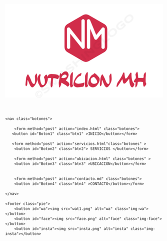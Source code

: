 <!DOCTYPE html>
<html lang="es">
<head>
    <meta charset="UTF-8">
    <meta http-equiv="X-UA-Compatible" content="IE=edge">
    <meta name="viewport" content="width=device-width, initial-scale=1.0">
    <title>Nutricion MH</title>
    <link rel="stylesheet" href="estiol.css">
    <script src="https://cdn.jsdelivr.net/npm/@popperjs/core@2.11.7/dist/umd/popper.min.js" integrity="sha384-zYPOMqeu1DAVkHiLqWBUTcbYfZ8osu1Nd6Z89ify25QV9guujx43ITvfi12/QExE" crossorigin="anonymous"></script>
    <script src="https://cdn.jsdelivr.net/npm/bootstrap@5.3.0-alpha3/dist/js/bootstrap.min.js" integrity="sha384-Y4oOpwW3duJdCWv5ly8SCFYWqFDsfob/3GkgExXKV4idmbt98QcxXYs9UoXAB7BZ" crossorigin="anonymous"></script>
    <script src="home.js"> </script>
</head>
<aside class="linea"></aside>
<body class="Contenedor" >
    <header class = "Encabezado">
    <img src="log.png" class="img-log" alt="Responsive image">
    </header>

    <nav class="botones">
       
        <form method="post" action="index.html" class="botones">
       <button id="Boton1" class="btn1" >INICIO</button></form>

       <form method="post" action="servicios.html"class="botones" >
        <button id="Boton2" class="btn2"> SERVICIOS </button></form>

        <form method="post" action="ubicacion.html" class="botones" >
        <button id="Boton3" class="btn3" >UBICACION</button></form>

        
        <form method="post" action="contacto.md" class="botones">
        <button id="Boton4" class="btn4" >CONTACTO</button></form>
      
    </nav>

    <footer class="pie">
        <button id="wa"><img src="wat1.png" alt="wa" class="img-wa"></button>
        <button id="face"><img src="face.png" alt="face" class="img-face"></button>
        <button id="insta"><img src="insta.png" alt="insta" class="img-insta"></button>
</footer>
</body>
</html>
